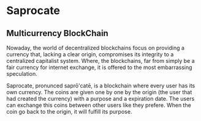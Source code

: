 # Saprocate
## Multicurrency BlockChain 

Nowaday, the world of decentralized blockchains focus on providing a currency that, lacking a clear origin, compromises its integrity to a centralized capitalist system. Where, the blockchains, far from simply be a fair currency for internet exchange, it is offered to the most embarrassing speculation. 

Saprocate, pronunced saprō'catē, is a blockchain where every user has its own currency. The coins are given one by one by the origin (the user that had created the currency) with a purpose and a expiration date. The users can exchange this coins between other users like they prefere. When the coin go back to the origin, it will fulfill its purpose.
